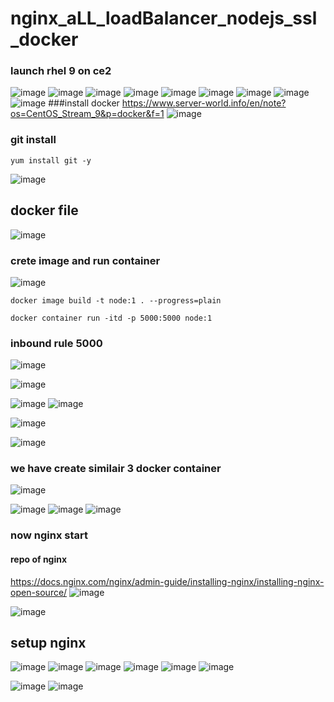 # nginx_aLL_loadBalancer_nodejs_ssl_docker
### launch rhel 9 on ce2
![image](https://user-images.githubusercontent.com/40553867/206892222-a178c37d-25ca-4cbd-a3ce-254aac835c97.png)
![image](https://user-images.githubusercontent.com/40553867/206892240-6620ec3a-6fbd-420b-8b9b-d3f7b498cd4c.png)
![image](https://user-images.githubusercontent.com/40553867/206892255-ed39be9f-a462-42ab-9ea0-f94a8368de8b.png)
![image](https://user-images.githubusercontent.com/40553867/206892260-eafc8cb2-9565-4d76-9a13-e186b3e56433.png)
![image](https://user-images.githubusercontent.com/40553867/206892266-89fc7c56-2667-4b97-bd53-4ccad29560d9.png)
![image](https://user-images.githubusercontent.com/40553867/206892274-c3b48947-c73c-474a-8c18-082d69b09183.png)
![image](https://user-images.githubusercontent.com/40553867/206892292-9ee2b5b0-33d5-4631-ad68-2567c6a88020.png)
![image](https://user-images.githubusercontent.com/40553867/206892307-581e34bf-7dd9-4ab5-9b1e-befb04ffe295.png)
![image](https://user-images.githubusercontent.com/40553867/206892330-8f3281fa-acde-4df5-b3ae-38241daeee39.png)
###install docker 
https://www.server-world.info/en/note?os=CentOS_Stream_9&p=docker&f=1
![image](https://user-images.githubusercontent.com/40553867/206893422-c23fb4d5-de04-4d20-8684-db82a7589905.png)
### git install 
```
yum install git -y
```
![image](https://user-images.githubusercontent.com/40553867/206893761-8adf2b5e-01a6-40a2-9a4c-7a009f01ee79.png)
## docker file
![image](https://user-images.githubusercontent.com/40553867/206894735-81ab1cd6-2ed8-41db-8324-790d28b1065a.png)
### crete image and run container
![image](https://user-images.githubusercontent.com/40553867/206894956-caf54c1e-a365-4d1e-ac60-cc5d844a7bc0.png)

```
docker image build -t node:1 . --progress=plain
```
```
docker container run -itd -p 5000:5000 node:1 
```
### inbound rule 5000
![image](https://user-images.githubusercontent.com/40553867/206894864-2fe18fea-51dd-4211-9ff7-3a55a20f0c5b.png)

![image](https://user-images.githubusercontent.com/40553867/206895147-08bf8d2e-7ce1-42a1-917d-f6e189aa62f0.png)

![image](https://user-images.githubusercontent.com/40553867/206895154-9408974d-6f0f-4c1f-a4cf-c46fc9b3f541.png)
![image](https://user-images.githubusercontent.com/40553867/206895176-84872148-030b-4374-ab5d-4dd62f94ea4b.png)

![image](https://user-images.githubusercontent.com/40553867/206895214-4bb07531-0335-42f3-b3fa-408aa9e81cca.png)


![image](https://user-images.githubusercontent.com/40553867/206895353-f563cde6-f2fa-47cb-bf6f-e56318c6ccfb.png)

### we have create similair 3 docker container 
![image](https://user-images.githubusercontent.com/40553867/206896367-c7c0f116-997d-4b92-81a9-78164d6a27d5.png)

![image](https://user-images.githubusercontent.com/40553867/206896905-07275e0c-7b9d-48ce-afac-93a30227105c.png)
![image](https://user-images.githubusercontent.com/40553867/206896917-673b36bf-4efb-4f7b-b85c-d5360b8ec1f0.png)
![image](https://user-images.githubusercontent.com/40553867/206896919-7c0dda3a-799e-4932-bf99-0d7a7e673c3c.png)

### now nginx start
#### repo of nginx
https://docs.nginx.com/nginx/admin-guide/installing-nginx/installing-nginx-open-source/
![image](https://user-images.githubusercontent.com/40553867/206949294-f25068b9-1702-4b93-aea1-c8b89da1f6f8.png)

![image](https://user-images.githubusercontent.com/40553867/206949345-7cbe9af1-e405-4d3a-81f5-1c51c318e02b.png)

## setup nginx
![image](https://user-images.githubusercontent.com/40553867/206951221-7a62587d-9ff9-4aac-ac25-2140f4588a8e.png)
![image](https://user-images.githubusercontent.com/40553867/206951894-a30995fd-7094-4087-b207-6ac309ebd23a.png)
![image](https://user-images.githubusercontent.com/40553867/206952032-a7d43b2d-e81a-4eb8-925d-c39862f69b12.png)
![image](https://user-images.githubusercontent.com/40553867/206952106-31a986b8-52bd-4595-b113-7ad2162f999b.png)
![image](https://user-images.githubusercontent.com/40553867/206952800-46a9408a-1f5e-493a-b5b9-aadaf26380b0.png)
![image](https://user-images.githubusercontent.com/40553867/206956111-4f3c9225-a869-453d-bd99-8c45933ac8b5.png)

![image](https://user-images.githubusercontent.com/40553867/206956137-081ea263-97d1-4e6e-9099-6ed178c81258.png)
![image](https://user-images.githubusercontent.com/40553867/206956163-6adfb1f7-022b-4966-9e31-5b0c4ab323bd.png)

